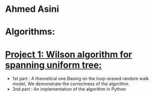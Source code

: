 # Ahmed Asini

# Algorithms:
# [Project 1: Wilson algorithm for spanning uniform tree:](https://github.com/AhmedASN/Wilson-Algorithm-for-uniform-spanning-tree)
* 1st part : A theoretical one.Basing on the loop-erased random walk model, We demonstrate the correctness of the algorithm.
* 2nd part : An implementation of the algorithm in Python 
